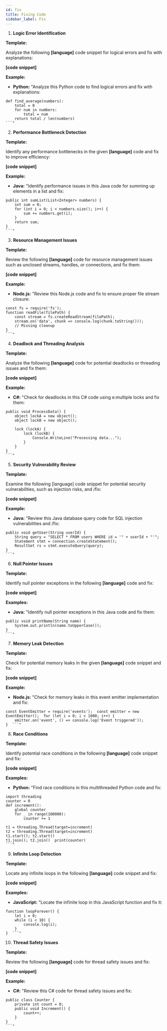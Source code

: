 ```yaml
---
id: fix
title: Fixing Code
sidebar_label: Fix
---
```

1. **Logic Error Identification**

**Template:**

Analyze the following **[language]** code snippet for logical errors and fix with explanations:

**[code snippet]** 

**Example:**

* **Python:** "Analyze this Python code to find logical errors and fix with explanations: 

```
def find_average(numbers):  
    total = 0  
    for num in numbers:  
        total = num  
    return total / len(numbers)  
```"
```


2. **Performance Bottleneck Detection**

**Template:**

Identify any performance bottlenecks in the given **[language]** code and fix to improve efficiency:

**[code snippet]** 


**Example:**

* **Java:** "Identify performance issues in this Java code for summing up elements in a list and fix: 

```
public int sumList(List<Integer> numbers) {  
    int sum = 0;  
    for (int i = 0; i < numbers.size(); i++) {  
        sum += numbers.get(i);  
    }  
    return sum;  
}  
```"
```


3. **Resource Management Issues**

**Template:**

Review the following **[language]** code for resource management issues such as unclosed streams, handles, or connections, and fix them:

**[code snippet]** 


**Example:**

* **Node.js:** "Review this Node.js code and fix to ensure proper file stream closure: 

```
const fs = require('fs');  
function readFile(filePath) {  
    const stream = fs.createReadStream(filePath);  
    stream.on('data', chunk => console.log(chunk.toString()));  
    // Missing cleanup  
}  
```"
```


4. **Deadlock and Threading Analysis**

**Template:**

Analyze the following **[language]** code for potential deadlocks or threading issues and fix them:

**[code snippet]**  


**Example:**

* **C#:** "Check for deadlocks in this C# code using e:multiple locks and fix them: 

```
public void ProcessData() {  
    object lockA = new object();  
    object lockB = new object();  

    lock (lockA) {  
        lock (lockB) {  
            Console.WriteLine("Processing data...");  
        }  
    }  
}  
```"
```

5. **Security Vulnerability Review**

**Template:**

Examine the following [language] code snippet for potential security vulnerabilities, such as injection risks, and /fix:

**[code snippet]** 


**Example:**

* **Java:** "Review this Java database query code for SQL injection vulnerabilities and /fix: 
```
public void getUser(String userId) {  
    String query = "SELECT * FROM users WHERE id = '" + userId + "'";  
    Statement stmt = connection.createStatement();  
    ResultSet rs = stmt.executeQuery(query);  
}  
```"
```

6. **Null Pointer Issues**

**Template:**

Identify null pointer exceptions in the following **[language]** code and fix:

**[code snippet]**  

**Examples:**

* **Java:** "Identify null pointer exceptions in this Java code and fix them:
```
public void printName(String name) {  
    System.out.println(name.toUpperCase());  
}  
```"
```
7. **Memory Leak Detection**

**Template:**

Check for potential memory leaks in the given **[language]** code snippet and fix:

**[code snippet]** 

**Example:**

* **Node.js:** "Check for memory leaks in this event emitter implementation and fix:

```
const EventEmitter = require('events');  const emitter = new EventEmitter();  for (let i = 0; i < 1000; i++) {  
    emitter.on('event', () => console.log('Event triggered'));  
}  ```"
```

8. **Race Conditions**

**Template:**

Identify potential race conditions in the following **[language]** code snippet and fix:

**[code snippet]**

**Examples:**

* **Python:** "Find race conditions in this multithreaded Python code and fix:

```
import threading  
counter = 0
def increment():  
    global counter  
    for _ in range(100000):  
        counter += 1  

t1 = threading.Thread(target=increment)  
t2 = threading.Thread(target=increment)  
t1.start(); t2.start()  
t1.join(); t2.join()  print(counter)  
```"
```

9. **Infinite Loop Detection**

**Template:**

Locate any infinite loops in the following **[language]** code snippet and fix:

**[code snippet]** 

**Examples:**

* **JavaScript:** "Locate the infinite loop in this JavaScript function and fix it:

```
function loopForever() {  
    let i = 0;  
    while (i < 10) {  
        console.log(i);  
    }  
}  ```"
```

10. **Thread Safety Issues**

**Template:**

Review the following **[language]** code for thread safety issues and fix:

**[code snippet]** 

**Example:**

* **C#:** "Review this C# code for thread safety issues and fix:

```
public class Counter {  
    private int count = 0;  
    public void Increment() {  
        count++;  
    }  
}  
```"
```

